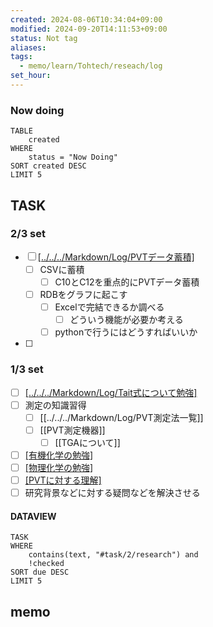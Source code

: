 ```yaml
---
created: 2024-08-06T10:34:04+09:00
modified: 2024-09-20T14:11:53+09:00
status: Not tag
aliases: 
tags:
  - memo/learn/Tohtech/reseach/log
set_hour: 
---
```

### Now doing
```dataview
TABLE
	created
WHERE
	status = "Now Doing"
SORT created DESC
LIMIT 5
```
## TASK
### 2/3 set
- [ ] [[../../../Markdown/Log/PVTデータ蓄積]](習慣ログ)
	- [ ] CSVに蓄積
		- [ ] C10とC12を重点的にPVTデータ蓄積
	- [ ] RDBをグラフに起こす
		- [ ] Excelで完結できるか調べる
			- [ ] どういう機能が必要か考える
		- [ ] pythonで行うにはどうすればいいか
- [ ] 
### 1/3 set
- [ ] [[../../../Markdown/Log/Tait式について勉強]](習慣ログ)
- [ ] 測定の知識習得
	- [ ] [[../../../Markdown/Log/PVT測定法一覧]]
	- [ ] [[PVT測定機器]]
		- [ ] [[TGAについて]]
- [ ] [[有機化学の勉強]](習慣ログ)
- [ ] [[物理化学の勉強]](習慣ログ)
- [ ] [[PVTに対する理解]](習慣ログ)
- [ ] 研究背景などに対する疑問などを解決させる
#### DATAVIEW
```dataview
TASK
WHERE 
	contains(text, "#task/2/research") and
	!checked
SORT due DESC
LIMIT 5
```

## memo

### 
